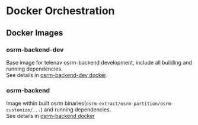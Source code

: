 # Docker Orchestration

## Docker Images 
### osrm-backend-dev
Base image for telenav osrm-backend development, include all building and running dependencies.     
See details in [osrm-backend-dev docker](./osrm-backend-dev/).    

### osrm-backend
Image within built osrm binaries(`osrm-extract/osrm-partition/osrm-customize/...`) and running dependencies.     
See details in [osrm-backend docker](./osrm-backend/)